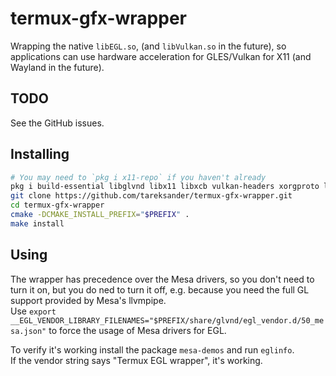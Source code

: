 # termux-gfx-wrapper

Wrapping the native `libEGL.so`, (and `libVulkan.so` in the future), so applications can use hardware acceleration for GLES/Vulkan for X11 (and Wayland in the future).


## TODO

See the GitHub issues.


## Installing

````bash
# You may need to `pkg i x11-repo` if you haven't already
pkg i build-essential libglvnd libx11 libxcb vulkan-headers xorgproto libglvnd-dev mesa-dev libx11 libxcb
git clone https://github.com/tareksander/termux-gfx-wrapper.git
cd termux-gfx-wrapper
cmake -DCMAKE_INSTALL_PREFIX="$PREFIX" .
make install
````

## Using

The wrapper has precedence over the Mesa drivers, so you don't need to turn it on, but you do ned to turn it off, e.g. because you need the full GL support provided by Mesa's llvmpipe.  
Use `export __EGL_VENDOR_LIBRARY_FILENAMES="$PREFIX/share/glvnd/egl_vendor.d/50_mesa.json"` to force the usage of Mesa drivers for EGL.


To verify it's working install the package `mesa-demos` and run `eglinfo`.  
If the vendor string says "Termux EGL wrapper", it's working.
